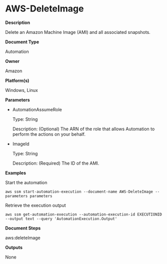 # AWS\-DeleteImage<a name="automation-aws-deleteimage"></a>

**Description**

Delete an Amazon Machine Image \(AMI\) and all associated snapshots\.

**Document Type**

Automation

**Owner**

Amazon

**Platform\(s\)**

Windows, Linux

**Parameters**
+ AutomationAssumeRole

  Type: String

  Description: \(Optional\) The ARN of the role that allows Automation to perform the actions on your behalf\.
+ ImageId

  Type: String

  Description: \(Required\) The ID of the AMI\.

**Examples**

Start the automation

```
aws ssm start-automation-execution --document-name AWS-DeleteImage --parameters parameters
```

Retrieve the execution output

```
aws ssm get-automation-execution --automation-execution-id EXECUTIONID --output text --query 'AutomationExecution.Output'
```

**Document Steps**

aws:deleteImage

**Outputs**

None